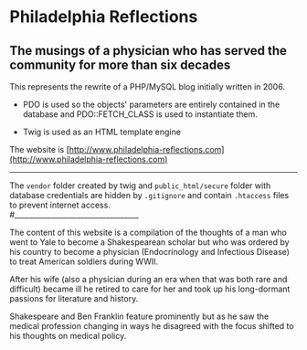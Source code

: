 # Philadelphia Reflections   
## The musings of a physician who has served the community for more than six decades   

This represents the rewrite of a PHP/MySQL blog initially written in 2006.   

* PDO is used so the objects' parameters are entirely contained in the database and PDO::FETCH\_CLASS is used to instantiate them.   

* Twig is used as an HTML template engine    

The website is [http://www.philadelphia-reflections.com](http://www.philadelphia-reflections.com)    

----------------------------------

The ```vendor``` folder created by twig and ```public_html/secure``` folder with database credentials are hidden by ```.gitignore``` and contain ```.htaccess``` files to prevent internet access.   
#__________________________________   



The content of this website is a compilation of the thoughts of a man who went to Yale to become a Shakespearean scholar but who was
ordered by his country to become a physician (Endocrinology and Infectious Disease) to treat American soldiers during WWII.

After his wife (also a physician during an era when that was both rare and difficult) became ill
he retired to care for her and took up his long-dormant passions for literature and history. 

Shakespeare and Ben Franklin feature prominently but as he saw the medical profession changing in ways he disagreed with the focus shifted to his thoughts on medical policy.

